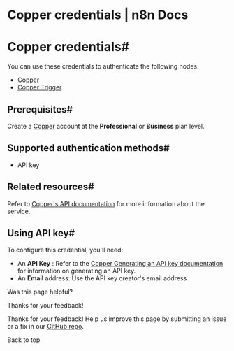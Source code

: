 # Copper credentials | n8n Docs

[ ](https://github.com/n8n-io/n8n-docs/edit/main/docs/integrations/builtin/credentials/copper.md "Edit this page")

# Copper credentials#

You can use these credentials to authenticate the following nodes:

  * [Copper](../../app-nodes/n8n-nodes-base.copper/)
  * [Copper Trigger](../../trigger-nodes/n8n-nodes-base.coppertrigger/)

## Prerequisites#

Create a [Copper](https://www.copper.com/) account at the **Professional** or **Business** plan level.

## Supported authentication methods#

  * API key

## Related resources#

Refer to [Copper's API documentation](https://developer.copper.com/) for more information about the service.

## Using API key#

To configure this credential, you'll need:

  * An **API Key** : Refer to the [Copper Generating an API key documentation](https://support.copper.com/en/articles/8823347-generating-an-api-key) for information on generating an API key.
  * An **Email** address: Use the API key creator's email address

Was this page helpful? 

Thanks for your feedback! 

Thanks for your feedback! Help us improve this page by submitting an issue or a fix in our [GitHub repo](https://github.com/n8n-io/n8n-docs). 

Back to top